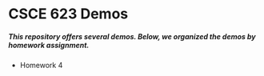 # CSCE 623 Demos

##### This repository offers several demos. Below, we organized the demos by homework assignment.

- Homework 4

